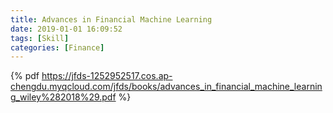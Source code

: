 ```yaml
---
title: Advances in Financial Machine Learning
date: 2019-01-01 16:09:52
tags: [Skill]
categories: [Finance]
---
```


{% pdf https://jfds-1252952517.cos.ap-chengdu.myqcloud.com/jfds/books/advances_in_financial_machine_learning_wiley%282018%29.pdf %}

